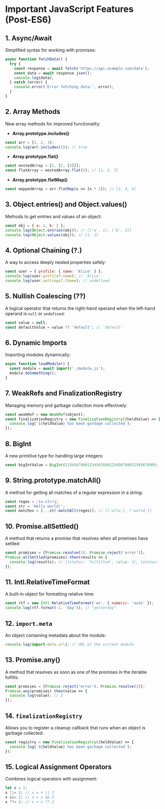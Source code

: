 
# Important JavaScript Features (Post-ES6)

## 1. Async/Await

Simplified syntax for working with promises:

```js
async function fetchData() {
  try {
    const response = await fetch('https://api.example.com/data');
    const data = await response.json();
    console.log(data);
  } catch (error) {
    console.error('Error fetching data:', error);
  }
}
```

## 2. Array Methods

New array methods for improved functionality:

- **Array.prototype.includes()**

```js
const arr = [1, 2, 3];
console.log(arr.includes(2)); // true
```

- **Array.prototype.flat()**

```js
const nestedArray = [1, [2, [3]]];
const flatArray = nestedArray.flat(2); // [1, 2, 3]
```

- **Array.prototype.flatMap()**

```js
const mappedArray = arr.flatMap(x => [x * 2]); // [2, 4, 6]
```

## 3. Object.entries() and Object.values()

Methods to get entries and values of an object:

```js
const obj = { a: 1, b: 2 };
console.log(Object.entries(obj)); // [['a', 1], ['b', 2]]
console.log(Object.values(obj)); // [1, 2]
```

## 4. Optional Chaining (?.)

A way to access deeply nested properties safely:

```js
const user = { profile: { name: 'Alice' } };
console.log(user.profile?.name); // 'Alice'
console.log(user.settings?.theme); // undefined
```

## 5. Nullish Coalescing (??)

A logical operator that returns the right-hand operand when the left-hand operand is `null` or `undefined`:

```js
const value = null;
const defaultValue = value ?? 'default'; // 'default'
```

## 6. Dynamic Imports

Importing modules dynamically:

```js
async function loadModule() {
  const module = await import('./module.js');
  module.doSomething();
}
```

## 7. WeakRefs and FinalizationRegistry

Managing memory and garbage collection more effectively:

```js
const weakRef = new WeakRef(object);
const finalizationRegistry = new FinalizationRegistry((heldValue) => {
  console.log(`${heldValue} has been garbage collected`);
});
```

## 8. BigInt

A new primitive type for handling large integers:

```js
const bigIntValue = BigInt(1234567890123456789012345678901234567890);
```

## 9. String.prototype.matchAll()

A method for getting all matches of a regular expression in a string:

```js
const regex = /[a-z]+/g;
const str = 'Hello world!';
const matches = [...str.matchAll(regex)]; // [['ello'], ['world']]
```

## 10. Promise.allSettled()

A method that returns a promise that resolves when all promises have settled:

```js
const promises = [Promise.resolve(1), Promise.reject('error')];
Promise.allSettled(promises).then(results => {
  console.log(results); // [{status: 'fulfilled', value: 1}, {status: 'rejected', reason: 'error'}]
});
```

## 11. Intl.RelativeTimeFormat

A built-in object for formatting relative time:

```js
const rtf = new Intl.RelativeTimeFormat('en', { numeric: 'auto' });
console.log(rtf.format(-1, 'day')); // "yesterday"
```

## 12. `import.meta`

An object containing metadata about the module:

```js
console.log(import.meta.url); // URL of the current module
```

## 13. Promise.any()

A method that resolves as soon as one of the promises in the iterable fulfills:

```js
const promises = [Promise.reject('error'), Promise.resolve(3)];
Promise.any(promises).then(value => {
  console.log(value); // 3
});
```

## 14. `finalizationRegistry`

Allows you to register a cleanup callback that runs when an object is garbage collected:

```js
const registry = new FinalizationRegistry((heldValue) => {
  console.log(`${heldValue} has been garbage collected`);
});
```

## 15. Logical Assignment Operators

Combines logical operators with assignment:

```js
let x = 1;
x ||= 2; // x = x || 2
x &&= 2; // x = x && 2
x ??= 2; // x = x ?? 2
```

